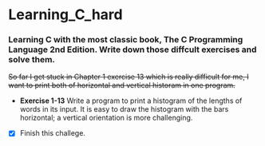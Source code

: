 # Learning_C_hard
### Learning C with the most classic book, The C Programming Language 2nd Edition. Write down those diffcult exercises and solve them.
~~So far I get stuck in Chapter 1 exercise 13 which is really difficult for me, I want to print both of horizontal and vertical historam in one program.~~

- **Exercise 1-13** Write a program to print a histogram of the lengths of words in its input. It is
easy to draw the histogram with the bars horizontal; a vertical orientation is more challenging.

- [x] Finish this challege.
